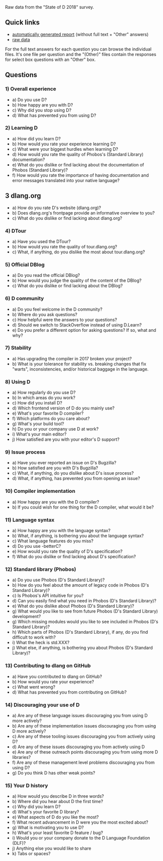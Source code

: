 Raw data from the "State of D 2018" survey.

Quick links
-----------

- [automatically generated report](https://rawgit.com/wilzbach/state-of-d/master/report.html) (without full text + "Other" answers)
- [raw data](https://github.com/wilzbach/state-of-d/blob/master/results.tsv)

For the full text answers for each question you can browse the individual files.
It's one file per question and the "(Other)" files contain the responses for select box questions with an "Other" box.

Questions
---------

### 1) Overall experience

- a) Do you use D?
- b) How happy are you with D?
- c) Why did you stop using D?
- d) What has prevented you from using D?

### 2) Learning D

- a) How did you learn D?
- b) How would you rate your experience learning D?
- c) What were your biggest hurdles when learning D?
- d) How would you rate the quality of Phobos's (Standard Library) documentation?
- e) What do you dislike or find lacking about the documentation of Phobos (Standard Library)?
- f) How would you rate the importance of having documentation and error messages translated into your native language?

## 3 dlang.org

- a) How do you rate D's website (dlang.org)?
- b) Does dlang.org's frontpage provide an informative overview to you?
- c) What do you dislike or find lacking about dlang.org?

### 4) DTour

- a) Have you used the DTour?
- b) How would you rate the quality of tour.dlang.org?
- c) What, if anything, do you dislike the most about tour.dlang.org?

### 5) Official DBlog

- a) Do you read the official DBlog?
- b) How would you judge the quality of the content of the DBlog?
- c) What do you dislike or find lacking about the DBlog?

### 6) D community

- a) Do you feel welcome in the D community?
- b) Where do you ask questions?
- c) How helpful were the answers to your questions?
- d) Should we switch to StackOverflow instead of using D.Learn?
- e) Do you prefer a different option for asking questions? If so, what and why?

### 7) Stability

- a) Has upgrading the compiler in 2017 broken your project?
- b) What is your tolerance for stability vs. breaking changes that fix "warts", inconsistencies, and/or historical baggage in the language.

### 8) Using D

- a) How regularly do you use D?
- b) In which areas do you work?
- c) How did you install D?
- d) Which frontend version of D do you mainly use?
- e) What's your favorite D compiler?
- f) Which platforms do you care about?
- g) What's your build tool?
- h) Do you or your company use D at work?
- i) What's your main editor?
- j) How satisfied are you with your editor's D support?

### 9) Issue process

- a) Have you ever reported an issue on D's Bugzilla?
- b) How satisfied are you with D's Bugzilla?
- c) What, if anything, do you dislike about D's issue process?
- d) What, if anything, has prevented you from opening an issue?

### 10) Compiler implementation

- a) How happy are you with the D compiler?
- b) If you could wish for one thing for the D compiler, what would it be?

### 11) Language syntax

- a) How happy are you with the language syntax?
- b) What, if anything, is bothering you about the language syntax?
- c) What language features do you miss?
- d) Do you use -betterC?
- e) How would you rate the quality of D's specification?
- f) What do you dislike or find lacking about D's specification?

### 12) Standard library (Phobos)

- a) Do you use Phobos (D's Standard Library)?
- b) How do you feel about the amount of legacy code in Phobos (D's Standard Library)?
- c) Is Phobos's API intuitive for you?
- d) Can you easily find what you need in Phobos (D's Standard Library)?
- e) What do you dislike about Phobos (D's Standard Library)?
- g) What would you like to see from future Phobos (D's Standard Library) development?
- g) Which missing modules would you like to see included in Phobos (D's Standard Library)?
- h) Which parts of Phobos (D's Standard Library), if any, do you find difficult to work with?
- i) What the heck is std.XXX?
- j) What else, if anything, is bothering you about Phobos (D's Standard Library)?

### 13) Contributing to dlang on GitHub

- a) Have you contributed to dlang on GitHub?
- b) How would you rate your experience?
- c) What went wrong?
- d) What has prevented you from contributing on GitHub?

### 14) Discouraging your use of D

- a) Are any of these language issues discouraging you from using D more actively?
- b) Are any of these implementation issues discouraging you from using D more actively?
- c) Are any of these tooling issues discouraging you from actively using D?
- d) Are any of these issues discouraging you from actively using D
- e) Are any of these outreach points discouraging you from using more D libraries?
- f) Are any of these management level problems discouraging you from using D?
- g) Do you think D has other weak points?

### 15) Your D history

- a) How would you describe D in three words?
- b) Where did you hear about D the first time?
- c) Why did you learn D?
- d) What's your favorite D library?
- e) What aspects of D do you like the most?
- f) What recent advancement in D were you the most excited about?
- g) What is motivating you to use D?
- h) What's your least favorite D feature / bug?
- i) Would you or your company donate to the D Language Foundation (DLF)?
- j) Anything else you would like to share
- k) Tabs or spaces?
